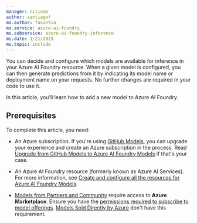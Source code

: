 ```yaml
---
manager: nitinme
author: santiagxf
ms.author: fasantia 
ms.service: azure-ai-foundry
ms.subservice: azure-ai-foundry-inference
ms.date: 1/21/2025
ms.topic: include
---
```


You can decide and configure which models are available for inference in your Azure AI Foundry resource. When a given model is configured, you can then generate predictions from it by indicating its model name or deployment name on your requests. No further changes are required in your code to use it.

In this article, you'll learn how to add a new model to Azure AI Foundry.

## Prerequisites

To complete this article, you need:

* An Azure subscription. If you're using [GitHub Models](https://docs.github.com/en/github-models/), you can upgrade your experience and create an Azure subscription in the process. Read [Upgrade from GitHub Models to Azure AI Foundry Models](../../how-to/quickstart-github-models.md) if that's your case.

* An Azure AI Foundry resource (formerly known as Azure AI Services). For more information, see [Create and configure all the resources for Azure AI Foundry Models](../../how-to/quickstart-create-resources.md).

* [Models from Partners and Community](../../concepts/models.md#models-from-partners-and-community) require access to **Azure Marketplace**. Ensure you have the [permissions required to subscribe to model offerings](../../how-to/configure-marketplace.md). [Models Sold Directly by Azure](../../concepts/models.md#models-sold-directly-by-azure) don't have this requirement.